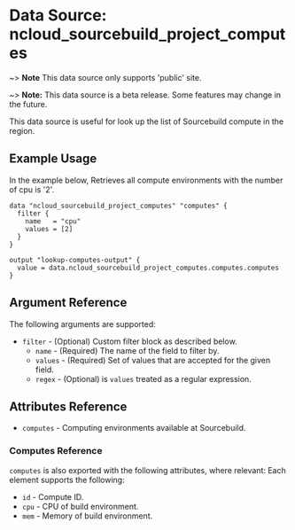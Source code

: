 # Data Source: ncloud_sourcebuild_project_computes

~> **Note** This data source only supports 'public' site.

~> **Note:** This data source is a beta release. Some features may change in the future.

This data source is useful for look up the list of Sourcebuild compute in the region.

## Example Usage

In the example below, Retrieves all compute environments with the number of cpu is '2'.

```hcl
data "ncloud_sourcebuild_project_computes" "computes" {
  filter {
    name   = "cpu"
    values = [2]
  }
}

output "lookup-computes-output" {
  value = data.ncloud_sourcebuild_project_computes.computes.computes
}
```

## Argument Reference

The following arguments are supported:

* `filter` - (Optional) Custom filter block as described below.
    * `name` - (Required) The name of the field to filter by.
    * `values` - (Required) Set of values that are accepted for the given field.
    * `regex` - (Optional) is `values` treated as a regular expression.

## Attributes Reference

* `computes` - Computing environments available at Sourcebuild.

### Computes Reference

`computes` is also exported with the following attributes, where relevant: Each element supports the following:

* `id` - Compute ID.
* `cpu` - CPU of build environment.
* `mem` - Memory of build environment.
